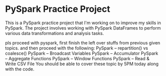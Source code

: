 # PySpark Practice Project

This is a PySpark practice project that I'm working on to improve my skills in PySpark. The project involves working with PySpark DataFrames to perform various data transformations and analysis tasks.


pls proceed with pyspark, first finish the left over stuffs from previous given topics. and then proceed with the following:
PySpark – repartition() vs coalesce()
PySpark – Broadcast Variables
PySpark – Accumulator
PySpark – Aggregate Functions
PySpark – Window Functions
PySpark – Read & Write CSV File
You should be able to cover these topic by 5PM today along with the code.



